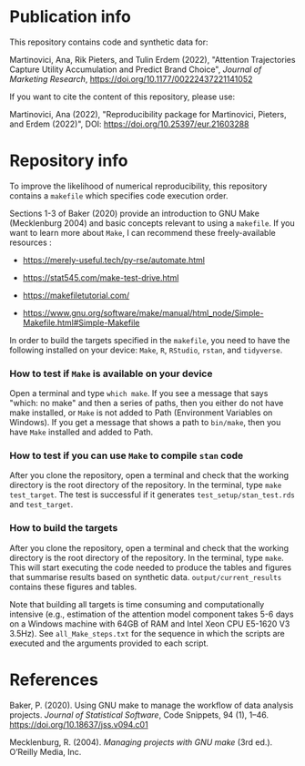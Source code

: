 # Publication info

This repository contains code and synthetic data for: 

Martinovici, Ana, Rik Pieters, and Tulin Erdem (2022), "Attention Trajectories Capture Utility Accumulation and Predict Brand Choice", *Journal of Marketing Research*, https://doi.org/10.1177/00222437221141052 

If you want to cite the content of this repository, please use: 

Martinovici, Ana (2022), "Reproducibility package for Martinovici, Pieters, and Erdem (2022)", DOI: https://doi.org/10.25397/eur.21603288

# Repository info

To improve the likelihood of numerical reproducibility, this repository contains a `makefile` which specifies code execution order.

Sections 1-3 of Baker (2020) provide an introduction to GNU Make (Mecklenburg 2004) and basic concepts relevant to using a `makefile`. If you want to learn more about `Make`, I can recommend these freely-available resources :

- https://merely-useful.tech/py-rse/automate.html

- https://stat545.com/make-test-drive.html

- https://makefiletutorial.com/

- https://www.gnu.org/software/make/manual/html_node/Simple-Makefile.html#Simple-Makefile

In order to build the targets specified in the `makefile`, you need to have the following installed on your device: `Make`, `R`, `RStudio`, `rstan`, and `tidyverse`.

### How to test if `Make` is available on your device

Open a terminal and type `which make`. If you see a message that says "which: no make" and then a series of paths, then you either do not have make installed, or `Make` is not added to Path (Environment Variables on Windows). If you get a message that shows a path to `bin/make`, then you have `Make` installed and added to Path. 

### How to test if you can use `Make` to compile `stan` code

After you clone the repository, open a terminal and check that the working directory is the root directory of the repository. In the terminal, type `make test_target`. The test is successful if it generates `test_setup/stan_test.rds` and `test_target`.

### How to build the targets

After you clone the repository, open a terminal and check that the working directory is the root directory of the repository. In the terminal, type `make`. This will start executing the code needed to produce the tables and figures that summarise results based on synthetic data. `output/current_results` contains these figures and tables. 

Note that building all targets is time consuming and computationally intensive (e.g., estimation of the attention model component takes 5-6 days on a Windows machine with 64GB of RAM and Intel Xeon CPU E5-1620 V3 3.5Hz). See `all_Make_steps.txt` for the sequence in which the scripts are executed and the arguments provided to each script.

# References 

Baker, P. (2020). Using GNU make to manage the workflow of data analysis projects.
*Journal of Statistical Software*, Code Snippets, 94 (1), 1–46.
https://doi.org/10.18637/jss.v094.c01

Mecklenburg, R. (2004). *Managing projects with GNU make* (3rd ed.). O’Reilly Media, Inc.
